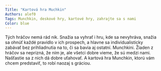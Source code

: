 ```yaml
---
Title: "Kartová hra Muchkin"
Authors: alef0
Tags: Munchkin, deskové hry, kartové hry, zahrajte sa s nami
Color: blue
---
```

Tých hráčov nemá rád nik. Snažia sa vyhrať i hru, kde sa nevyhráva, snažia sa ohnúť každé pravidlo v ich prospech, a hlavne sa individualisticky zabávať bez prihliadnutia na to, či sa bavia aj ostatní.
Munchkini.
Žiaden z hráčov sa neprizná, že ním je, ale všetci dobre vieme, že sú medzi nami. Našťastie sa z nich dá dobre uťahovať. A kartová hra Munchkin, ktorú vám chcem predstaviť, to robí naozaj s gráciou.
